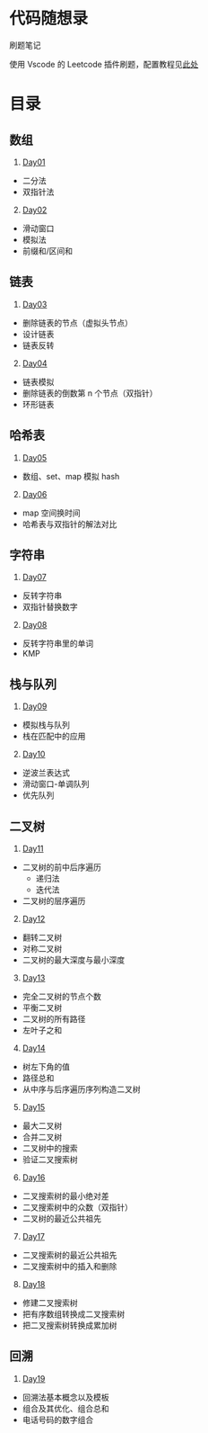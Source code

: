 # 代码随想录

刷题笔记

使用 Vscode 的 Leetcode 插件刷题，配置教程见[此处](https://blog.csdn.net/Mason_Chen/article/details/123952380)

# 目录

## 数组

1. [Day01](./Day01/)

- 二分法
- 双指针法

2. [Day02](./Day02/)

- 滑动窗口
- 模拟法
- 前缀和/区间和

## 链表

1. [Day03](./Day03/)

- 删除链表的节点（虚拟头节点）
- 设计链表
- 链表反转

2. [Day04](./Day04/)

- 链表模拟
- 删除链表的倒数第 n 个节点（双指针）
- 环形链表

## 哈希表

1. [Day05](./Day05/)

- 数组、set、map 模拟 hash

2. [Day06](./Day06/)

- map 空间换时间
- 哈希表与双指针的解法对比

## 字符串

1. [Day07](./Day07/)

- 反转字符串
- 双指针替换数字

2. [Day08](./Day08/)

- 反转字符串里的单词
- KMP

## 栈与队列

1. [Day09](./Day09/)

- 模拟栈与队列
- 栈在匹配中的应用

2. [Day10](./Day10/)

- 逆波兰表达式
- 滑动窗口-单调队列
- 优先队列

## 二叉树

1. [Day11](./Day11/)

- 二叉树的前中后序遍历
  - 递归法
  - 迭代法
- 二叉树的层序遍历

2. [Day12](./Day12/)

- 翻转二叉树
- 对称二叉树
- 二叉树的最大深度与最小深度

3. [Day13](./Day13/)

- 完全二叉树的节点个数
- 平衡二叉树
- 二叉树的所有路径
- 左叶子之和

4. [Day14](./Day14/)

- 树左下角的值
- 路径总和
- 从中序与后序遍历序列构造二叉树

5. [Day15](./Day15/)

- 最大二叉树
- 合并二叉树
- 二叉树中的搜索
- 验证二叉搜索树

6. [Day16](./Day16/)

- 二叉搜索树的最小绝对差
- 二叉搜索树中的众数（双指针）
- 二叉树的最近公共祖先

7. [Day17](./Day17/)

- 二叉搜索树的最近公共祖先
- 二叉搜索树中的插入和删除

8. [Day18](./Day18/)

- 修建二叉搜索树
- 把有序数组转换成二叉搜索树
- 把二叉搜索树转换成累加树

## 回溯

1. [Day19](./Day19/)

- 回溯法基本概念以及模板
- 组合及其优化、组合总和
- 电话号码的数字组合
